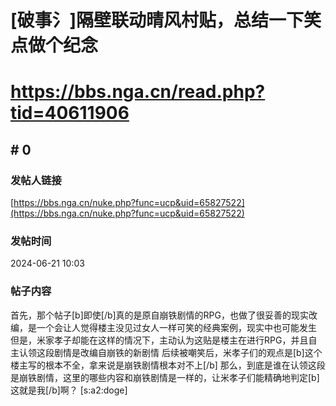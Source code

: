# [破事氵]隔壁联动晴风村贴，总结一下笑点做个纪念
# https://bbs.nga.cn/read.php?tid=40611906

## \# 0
### 发帖人链接
[https://bbs.nga.cn/nuke.php?func=ucp&uid=65827522](https://bbs.nga.cn/nuke.php?func=ucp&uid=65827522)
### 发帖时间
2024-06-21 10:03
### 帖子内容
首先，那个帖子[b]即使[/b]真的是原自崩铁剧情的RPG，也做了很妥善的现实改编，是一个会让人觉得楼主没见过女人一样可笑的经典案例，现实中也可能发生
但是，米家孝子却能在这样的情况下，主动认为这贴是楼主在进行RPG，并且自主认领这段剧情是改编自崩铁的新剧情
后续被嘲笑后，米孝子们的观点是[b]这个楼主写的根本不全，拿来说是崩铁剧情根本对不上[/b]
那么，到底是谁在认领这段是崩铁剧情，这里的哪些内容和崩铁剧情是一样的，让米孝子们能精确地判定[b]这就是我[/b]啊？
[s:a2:doge]
